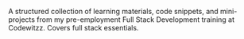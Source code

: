 A structured collection of learning materials, code snippets, and mini-projects from my pre-employment Full Stack Development training at Codewitzz. Covers full stack essentials.
